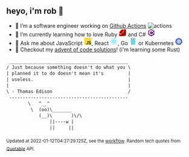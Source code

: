 <h2>heyo, i'm rob 👋</h2>

- 🔭 I’m a software engineer working on [Github Actions](https://github.com/actions) <img src="https://github.com/actions.png" alt="actions" width="20" height="20" />
- 🌱 I’m currently learning how to love Ruby <img src="https://raw.githubusercontent.com/devicons/devicon/master/icons/ruby/ruby-original.svg" alt="ruby" width="20" height="20" /> and C# <img src="https://raw.githubusercontent.com/devicons/devicon/master/icons/csharp/csharp-original.svg" alt="ruby" width="20" height="20" />
- 💬 Ask me about JavaScript <img src="https://raw.githubusercontent.com/devicons/devicon/master/icons/javascript/javascript-original.svg" alt="javascript" width="20" height="20" />, React <img src="https://raw.githubusercontent.com/devicons/devicon/master/icons/react/react-original.svg" alt="react" width="20" height="20" />, Go <img src="https://raw.githubusercontent.com/devicons/devicon/master/icons/go/go-original.svg" alt="go" width="20" height="20" /> or Kubernetes <img src="https://raw.githubusercontent.com/devicons/devicon/master/icons/kubernetes/kubernetes-plain.svg" alt="kubernetes" width="20" height="20" />
- 🎄 Checkout my [advent of code solutions](https://github.com/robherley/advent-of-code)! (i'm learning some Rust)

<!-- STARTCOW -->
```
 ____________________________________________
/ Just because something doesn't do what you \
| planned it to do doesn't mean it's         |
| useless.                                   |
|                                            |
\ - Thomas Edison                            /
 --------------------------------------------
        \   ^__^
         \  (oo)\_______
            (__)\       )\/\
                ||----w |
                ||     ||
```
<sub>Updated at 2022-01-12T04:27:29.125Z, see the [workflow](https://github.com/robherley/robherley/blob/main/.github/workflows/moo.yml). Random tech quotes from [Quotable](https://github.com/lukePeavey/quotable) API.</sub>
<!-- ENDCOW -->
